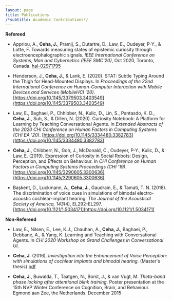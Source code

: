 ```yaml
---
layout: page
title: Publications
/*subtitle: Academic Contributions*/
---
```

**Refereed**

- Appriou, A., **Ceha, J.**, Pramij, S., Dutartre, D., Law, E., Oudeyer, P-Y., & Lotte, F. Towards measuring states of epistemic curiosity through electroencephalographic signals. _IEEE International Conference on Systems, Man and Cybernetics (IEEE SMC'20)_, Oct 2020, Toronto, Canada. [hal-02971795](https://hal.inria.fr/hal-02971795)

- Henderson, J., **Ceha, J.**, & Lank, E. (2020). STAT: Subtle Typing Around the Thigh for Head-Mounted Displays. In _Proceedings of the 22nd International
Conference on Human-Computer Interaction with Mobile Devices and Services (MobileHCI '20)_. [https://doi.org/10.1145/3379503.3403549](https://doi.org/10.1145/3379503.3403549)

- Law, E., Baghaei, P., Chhibber, N., Kulic, D., Lin, S., Pantasdo, K. D., **Ceha, J.**, Suh, S., & Dillen, N. (2020). Curiosity Notebook: A Platform for Learning by Teaching Conversational Agents. In _Extended Abstracts of the 2020 CHI Conference on Human Factors in Computing Systems (CHI EA '20)_. [https://doi.org/10.1145/3334480.3382783](https://doi.org/10.1145/3334480.3382783)

- **Ceha, J.**, Chibberr, N., Goh, J., McDonald, C., Oudeyer, P-Y., Kulic, D., & Law, E. (2019). Expression of Curiosity in Social Robots: Design, Perception, and Effects on Behaviour.  In _CHI Conference on Human Factors in Computing Systems Proceedings (CHI '19)_. [https://doi.org/10.1145/3290605.3300636](https://doi.org/10.1145/3290605.3300636)

- Başkent, D., Luckmann, A., **Ceha, J.**, Gaudrain, E., & Tamati, T. N. (2018). The discrimination of voice cues in simulations of bimodal electro-acoustic cochlear-implant hearing. _The Journal of the Acoustical Society of America, 143_(4), EL292-EL297. [https://doi.org/10.1121/1.5034171](https://doi.org/10.1121/1.5034171)


**Non-Refereed**

- Law, E., Nilsen, E., Lee, K.J., Chauhan, A., **Ceha, J.**, Baghaei, P., Debbane, A., & Yang, K. Learning and Teaching with Conversational Agents. In _CHI 2020 Workshop on Grand Challenges in Conversational UI._

- **Ceha, J.** (2016). _Investigation into the Enhancement of Voice Perception: with simulations of cochlear implants and bimodal hearing._ (Master's thesis) [pdf](https://jceha.github.io/NewRepo/J.M.Ceha_MasterThesis2016.pdf)

- **Ceha, J.**, Buwalda, T., Taatgen, N., Borst, J., & van Vugt, M. _Theta-band phase locking after attentional blink training._ Poster presentation at the 15th NVP Winter Conference on Cognition, Brain, and Behaviour. Egmond aan Zee, the Netherlands. December 2015
